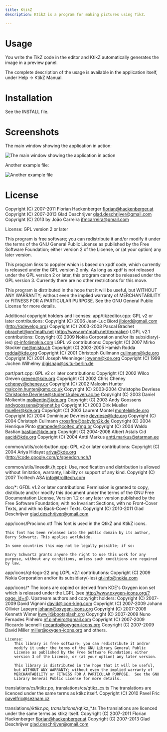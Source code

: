 ```yaml
---
title: KtikZ
description: KtikZ is a program for making pictures using TikZ.

---
```


# Usage

You write the TikZ code in the editor and KtikZ automatically generates the
image in a preview panel.

The complete description of the usage is available in the application itself,
under Help -> KtikZ Manual.

# Installation

See the INSTALL file.

# Screenshots

The main window showing the application in action:

![The main window showing the application in action](screenshot_v10.0.png)

Another example file:

![Another example file](screenshot_v10.0_2.png)

# License

Copyright (C) 2007-2011 Florian Hackenberger <florian@hackenberger.at>
Copyright (C) 2007-2013 Glad Deschrijver <glad.deschrijver@gmail.com>
Copyright (C) 2013 by João Carreira <jfmcarreira@gmail.com>

License: GPL version 2 or later

  This program is free software; you can redistribute it and/or modify it under
  the terms of the GNU General Public License as published by the Free Software
  Foundation; either version 2 of the License, or (at your option) any later
  version.

  This program links to poppler which is based on xpdf code, which currently is
  released under the GPL version 2 only.  As long as xpdf is not released under
  the GPL version 2 or later, this program cannot be released under the GPL
  version 3.  Currently there are no other restrictions for this move.

  This program is distributed in the hope that it will be useful, but WITHOUT
  ANY WARRANTY; without even the implied warranty of MERCHANTABILITY or FITNESS
  FOR A PARTICULAR PURPOSE. See the GNU General Public License for more details.

Additional copyright holders and licenses:
  app/tikzeditor.cpp:
    GPL v2 or later contributions:
      Copyright (C) 2006 Jean-Luc Biord <jlbiord@gmail.com> (http://qdevelop.org)
      Copyright (C) 2003-2008 Pascal Brachet <pbrachet@xm1math.net> (http://www.xm1math.net/texmaker)
    LGPL v2.1 contributions:
      Copyright (C) 2009 Nokia Corporation and/or its subsidiary(-ies) <qt-info@nokia.com>
    LGPL v2 contributions:
      Copyright (C) 2007 Mirko Stocker <me@misto.ch>
      Copyright (C) 2003-2005 Hamish Rodda <rodda@kde.org>
      Copyright (C) 2001 Christoph Cullmann <cullmann@kde.org>
      Copyright (C) 2001 Joseph Wenninger <jowenn@kde.org>
      Copyright (C) 1999 Jochen Wilhelmy <digisnap@cs.tu-berlin.de>

  part/part.cpp:
    GPL v2 or later contributions:
      Copyright (C) 2002 Wilco Greven <greven@kde.org>
      Copyright (C) 2002 Chris Cheney <ccheney@cheney.cx>
      Copyright (C) 2002 Malcolm Hunter <malcolm.hunter@gmx.co.uk>
      Copyright (C) 2003-2004 Christophe Devriese <Christophe.Devriese@student.kuleuven.ac.be>
      Copyright (C) 2003 Daniel Molkentin <molkentin@kde.org>
      Copyright (C) 2003 Andy Goossens <andygoossens@telenet.be>
      Copyright (C) 2003 Dirk Mueller <mueller@kde.org>
      Copyright (C) 2003 Laurent Montel <montel@kde.org>
      Copyright (C) 2004 Dominique Devriese <devriese@kde.org>
      Copyright (C) 2004 Christoph Cullmann <crossfire@babylon2k.de>
      Copyright (C) 2004 Henrique Pinto <stampede@coltec.ufmg.br>
      Copyright (C) 2004 Waldo Bastian <bastian@kde.org>
      Copyright (C) 2004-2008 Albert Astals Cid <aacid@kde.org>
      Copyright (C) 2004 Antti Markus <antti.markus@starman.ee>

  common/utils/colorbutton.cpp:
    GPL v2 or later contributions:
      Copyright (C) 2004 Ariya Hidayat <ariya@kde.org> (http://code.google.com/p/speedcrunch/)

  common/utils/lineedit.{h,cpp}:
    Use, modification and distribution is allowed without limitation,
    warranty, liability or support of any kind.
      Copyright (C) 2007 Trolltech ASA <info@trolltech.com>

  doc/*:
    GFDL v1.2 or later contributions:
      Permission is granted to copy, distribute and/or modify this document
      under the terms of the GNU Free Documentation License, Version 1.2 or
      any later version published by the Free Software Foundation; with no
      Invariant Sections, with no Front-Cover Texts, and with no Back-Cover
      Texts.
      Copyright (C) 2010-2011 Glad Deschrijver <glad.deschrijver@gmail.com>

  app/icons/Prociono.otf
    This font is used in the QtikZ and KtikZ icons.

    This font has been released into the public domain by its author,
    Barry Schwartz. This applies worldwide.

    In some countries this may not be legally possible; if so:

    Barry Schwartz grants anyone the right to use this work for any
    purpose, without any conditions, unless such conditions are required
    by law.

  app/icons/qt-logo-22.png
    LGPL v2.1 contributions:
      Copyright (C) 2009 Nokia Corporation and/or its subsidiary(-ies) <qt-info@nokia.com>

  app/icons/*
    The icons are copied or derived from KDE's Oxygen icon set which is released
    under the LGPL (see http://www.oxygen-icons.org/?page_id=4).
    Upstream authors and copyright holders:
        Copyright (C) 2007-2009 David Vignoni <david@icon-king.com>
        Copyright (C) 2007-2009 Johann Ollivier Lapeyre <johann@oxygen-icons.org>
        Copyright (C) 2007-2009 Kenneth Wimer <kwwii@bootsplash.org>
        Copyright (C) 2007-2009 Nuno Fernades Pinheiro <nf.pinheiro@gmail.com>
        Copyright (C) 2007-2009 Riccardo Iaconelli <riccardo@oxygen-icons.org>
        Copyright (C) 2007-2009 David Miller <miller@oxygen-icons.org>
    and others.

    License:
        This library is free software; you can redistribute it and/or
        modify it under the terms of the GNU Library General Public
        License as published by the Free Software Foundation; either
        version 3 of the License, or (at your option) any later version.

        This library is distributed in the hope that it will be useful,
        but WITHOUT ANY WARRANTY; without even the implied warranty of
        MERCHANTABILITY or FITNESS FOR A PARTICULAR PURPOSE.  See the GNU
        Library General Public License for more details.

  translations/cs/ktikz.po, translations/cs/qtikz_cs.ts
    The translations are licenced under the same terms as ktikz itself.
      Copyright (C) 2010 Pavel Fric <pavelfric@seznam.cz>

  translations/*/ktikz.po, translations/*/qtikz_*.ts
    The translations are licenced under the same terms as ktikz itself.
      Copyright (C) 2007-2011 Florian Hackenberger <florian@hackenberger.at>
      Copyright (C) 2007-2013 Glad Deschrijver <glad.deschrijver@gmail.com>
